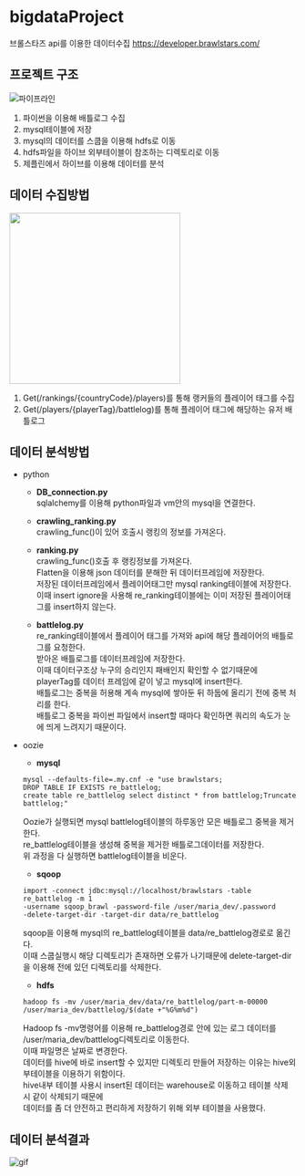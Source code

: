 # bigdataProject

브롤스타즈 api를 이용한 데이터수집
https://developer.brawlstars.com/


## 프로젝트 구조

![파이프라인](https://user-images.githubusercontent.com/33508257/70376851-f5321680-1950-11ea-8ef0-c9e69fa2a98e.jpeg)

1. 파이썬을 이용해 배틀로그 수집
2. mysql테이블에 저장
3. mysql의 데이터를 스쿱을 이용해 hdfs로 이동
4. hdfs파일을 하이브 외부테이블이 참조하는 디렉토리로 이동
5. 제플린에서 하이브를 이용해 데이터를 분석

## 데이터 수집방법

<img src="https://user-images.githubusercontent.com/33508257/83154171-c5630f00-a13a-11ea-8159-60931fef1d37.png" width="300" height="300">

1. Get(/rankings/{countryCode}/players)를 통해 랭커들의 플레이어 태그를 수집
2. Get(/players/{playerTag}/battlelog)를 통해 플레이어 태그에 해당하는 유저 배틀로그

## 데이터 분석방법

* python

  - **DB_connection.py**  
  sqlalchemy를 이용해 python파일과 vm안의 mysql을 연결한다.
  
  - **crawling_ranking.py**  
  crawling_func()이 있어 호출시 랭킹의 정보를 가져온다.
  
  - **ranking.py**  
  crawling_func()호출 후 랭킹정보를 가져온다.  
  Flatten을 이용해 json 데이터를 분해한 뒤 데이터프레임에 저장한다.  
  저장된 데이터프레임에서 플레이어태그만 mysql ranking테이블에 저장한다.   
  이때 insert ignore을 사용해 re_ranking테이블에는 이미 저장된 플레이어태그를 insert하지 않는다.
    
  - **battlelog.py**  
  re_ranking테이블에서 플레이어 태그를 가져와 api에 해당 플레이어의 배틀로그를 요청한다.  
  받아온 배틀로그를 데이터프레임에 저장한다.  
  이때 데이터구조상 누구의 승리인지 패배인지 확인할 수 없기때문에 playerTag를 데이터 프레임에 같이 넣고 mysql에 insert한다.  
  배틀로그는 중복을 허용해 계속 mysql에 쌓아둔 뒤 하둡에 올리기 전에 중복 처리를 한다.  
  배틀로그 중복을 파이썬 파일에서 insert할 때마다 확인하면 쿼리의 속도가 눈에 띄게 느려지기 때문이다.  

* oozie

  - **mysql**  
     
  <pre><code>mysql --defaults-file=.my.cnf -e "use brawlstars;
  DROP TABLE IF EXISTS re_battlelog;
  create table re_battlelog select distinct * from battlelog;Truncate battlelog;"
  </code></pre>  
  Oozie가 실행되면 mysql battlelog테이블의 하루동안 모은 배틀로그 중복을 제거한다.  
  re_battlelog테이블을 생성해 중복을 제거한 배틀로그데이터를 저장한다.  
  위 과정을 다 실행하면 battlelog테이블을 비운다.

  - **sqoop**  
     
  <pre><code>import -connect jdbc:mysql://localhost/brawlstars -table re_battlelog -m 1 
  -username sqoop_brawl -password-file /user/maria_dev/.password 
  -delete-target-dir -target-dir data/re_battlelog</code></pre>  
  sqoop을 이용해 mysql의 re_battlelog테이블을 data/re_battlelog경로로 옮긴다.  
  이때 스쿱실행시 해당 디렉토리가 존재하면 오류가 나기때문에 delete-target-dir을 이용해 전에 있던 디렉토리를 삭제한다.

  - **hdfs**  
     
  <pre><code>hadoop fs -mv /user/maria_dev/data/re_battlelog/part-m-00000
  /user/maria_dev/battlelog/$(date +"%G%m%d")</code></pre>  
  Hadoop fs -mv명령어를 이용해 re_battlelog경로 안에 있는 로그 데이터를 /user/maria_dev/battlelog디렉토리로 이동한다.  
  이때 파일명은 날짜로 변경한다.  
  데이터를 hive에 바로 insert할 수 있지만 디렉토리 만들어 저장하는 이유는 hive외부테이블을 이용하기 위함이다.  
  hive내부 테이블 사용시 insert된 데이터는 warehouse로 이동하고 테이블 삭제 시 같이 삭제되기 때문에  
  데이터를 좀 더 안전하고 편리하게 저장하기 위해 외부 테이블을 사용했다.


## 데이터 분석결과

![gif](https://user-images.githubusercontent.com/33508257/83318280-20495300-a26e-11ea-85d3-5f3e17afefdb.gif)
